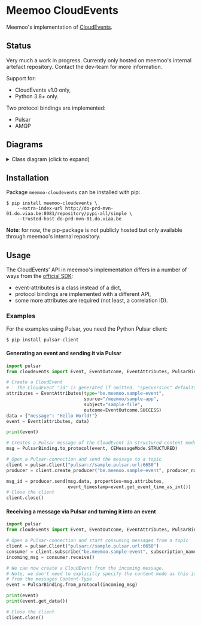 # Meemoo CloudEvents

Meemoo's implementation of [CloudEvents](https://github.com/cloudevents/spec).

## Status

Very much a work in progress. Currently only hosted on meemoo's internal
artefact repository. Contact the dev-team for more information.

Support for:

- CloudEvents v1.0 only,
- Python 3.8+ only.

Two protocol bindings are implemented:

- Pulsar
- AMQP

## Diagrams

<details>
  <summary>Class diagram (click to expand)</summary>

  ![meemoo-cloudevents-py](http://www.plantuml.com/plantuml/proxy?src=https://raw.githubusercontent.com/viaacode/meemoo-cloudevents-py/main/docs/event_protocol_message.puml&fmt=svg)

</details>

## Installation

Package `meemoo-cloudevents` can be installed with pip:

```
$ pip install meemoo-cloudevents \
    --extra-index-url http://do-prd-mvn-01.do.viaa.be:8081/repository/pypi-all/simple \
    --trusted-host do-prd-mvn-01.do.viaa.be
```

**Note**: for now, the pip-package is not publicly hosted but only available through
meemoo's internal repository.

## Usage

The CloudEvents' API in meemoo's implementation differs in a number of ways
from the [official SDK](https://github.com/cloudevents/sdk-python):

- event-attributes is a class instead of a dict,
- protocol bindings are implemented with a different API,
- some more attributes are required (not least, a correlation ID).

### Examples

For the examples using Pulsar, you need the Python Pulsar client:

```
$ pip install pulsar-client
```

#### Generating an event and sending it via Pulsar

```python
import pulsar
from cloudevents import Event, EventOutcome, EventAttributes, PulsarBinding, CEMessageMode

# Create a CloudEvent
# - The CloudEvent "id" is generated if omitted. "specversion" defaults to "1.0".
attributes = EventAttributes(type="be.meemoo.sample-event",
                             source="/meemoo/sample-app",
                             subject="sample-file",
                             outcome=EventOutcome.SUCCESS)
data = {"message": "Hello World!"}
event = Event(attributes, data)

print(event)

# Creates a Pulsar message of the CloudEvent in structured content mode
msg = PulsarBinding.to_protocol(event, CEMessageMode.STRUCTURED)

# Open a Pulsar-connection and send the message to a topic
client = pulsar.Client("pulsar://sample.pulsar.url:6650")
producer = client.create_producer("be.meemoo.sample-event", producer_name="sample-app")

msg_id = producer.send(msg.data, properties=msg.attributes,
                       event_timestamp=event.get_event_time_as_int())
# Close the client
client.close()
```

#### Receiving a message via Pulsar and turning it into an event


```python
import pulsar
from cloudevents import Event, EventOutcome, EventAttributes, PulsarBinding, CEMessageMode

# Open a Pulsar-connection and start consuming messages from a topic
client = pulsar.Client("pulsar://sample.pulsar.url:6650")
consumer = client.subscribe("be.meemoo.sample-event", subscription_name="sample-app")
incoming_msg = consumer.receive()

# We can now create a CloudEvent from the incoming message.
# Note, we don't need to explicitly specify the content mode as this is inferred
# from the messages Content-Type
event = PulsarBinding.from_protocol(incoming_msg)

print(event)
print(event.get_data())

# Close the client
client.close()
```
